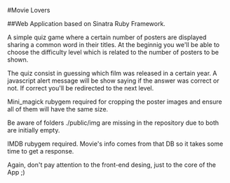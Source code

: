 #Movie Lovers

##Web Application based on Sinatra Ruby Framework.

A simple quiz game where a certain number of posters are displayed sharing a common word in their titles. At the beginnig you we'll be able to choose the difficulty level which is related to the number of posters to be shown.

The quiz consist in guessing which film was released in a certain year. A javascript alert message will be show saying if the answer was correct or not. If correct you'll be redirected to the next level.

Mini_magick rubygem required for cropping the poster images and ensure all of them will have the same size.

Be aware of folders ./public/img are missing in the repository due to both are initially empty.

IMDB rubygem required. Movie's info comes from that DB so it takes some time to get a response.

Again, don't pay attention to the front-end desing, just to the core of the App ;)